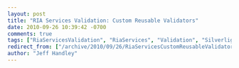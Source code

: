 ```yaml
---
layout: post
title: "RIA Services Validation: Custom Reusable Validators"
date: 2010-09-26 10:39:42 -0700
comments: true
tags: ["RiaServicesValidation", "RiaServices", "Validation", "Silverlight", "DataAnnotations"]
redirect_from: ["/archive/2010/09/26/RiaServicesCustomReusableValidators.aspx/", "/archive/2010/09/26/riaservicescustomreusablevalidators.aspx"]
author: "Jeff Handley"
---
```


